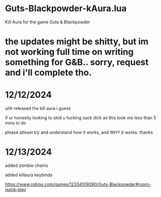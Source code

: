 # Guts-Blackpowder-kAura.lua
Kill Aura for the game Guts &amp; Blackpowder 

# the updates might be shitty, but im not working full time on writing something for G&B.. sorry, request and i'll complete tho.

# 12/12/2024
uhh released the kill aura i guess

if ur honestly looking to skid u fucking suck dick as this took me less than 5 mins to do

please atleast try and understand how it works, and WHY it works. thanks

# 12/13/2024
added zombie chams

added killaura keybinds

https://www.roblox.com/games/12334109280/Guts-Blackpowder#ropro-quick-play
